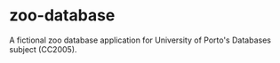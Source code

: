 # zoo-database
A fictional zoo database application for University of Porto's Databases subject (CC2005).
